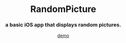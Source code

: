 <div align="center">
  <h1>RandomPicture</h1>
  <h3>a basic iOS app that displays random pictures.</h3>
  <a href="https://purp0s3.com/assets/html/en/pop/randompicture.html">demo</a>
</div>
